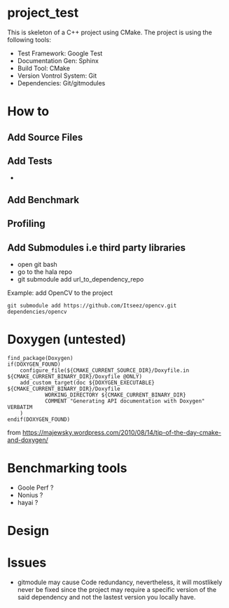 project_test
============

This is skeleton of a C++ project using CMake.
The project is using the following tools:
    
* Test Framework: Google Test
* Documentation Gen: Sphinx
* Build Tool: CMake
* Version Vontrol System: Git
* Dependencies: Git/gitmodules
    
#  How to

## Add Source Files

## Add Tests

* 
    
## Add Benchmark

## Profiling

## Add Submodules i.e third party libraries
    
* open git bash
* go to the hala repo
* git submodule add url_to_dependency_repo

Example: add OpenCV to the project

    git submodule add https://github.com/Itseez/opencv.git dependencies/opencv


# Doxygen (untested)

    find_package(Doxygen)
    if(DOXYGEN_FOUND)
        configure_file(${CMAKE_CURRENT_SOURCE_DIR}/Doxyfile.in ${CMAKE_CURRENT_BINARY_DIR}/Doxyfile @ONLY)
        add_custom_target(doc ${DOXYGEN_EXECUTABLE} ${CMAKE_CURRENT_BINARY_DIR}/Doxyfile
                WORKING_DIRECTORY ${CMAKE_CURRENT_BINARY_DIR}
                COMMENT "Generating API documentation with Doxygen" VERBATIM
        )
    endif(DOXYGEN_FOUND)

from https://majewsky.wordpress.com/2010/08/14/tip-of-the-day-cmake-and-doxygen/

# Benchmarking tools

* Goole Perf ?
* Nonius ?
* hayai ?

# Design

# Issues

* gitmodule may cause Code redundancy, nevertheless, it will mostlikely never be fixed since
the project may require a specific version of the said dependency and not the lastest version you locally have.

